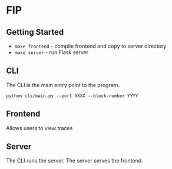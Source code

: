 # FIP

## Getting Started

- `make frontend` - compile frontend and copy to server directory
- `make server` - run Flask server

## CLI

The CLI is the main entry point to the program.

`python cli/main.py --port XXXX --block-number YYYY`

## Frontend

Allows users to view traces

## Server

The CLI runs the server. The server serves the frontend.
